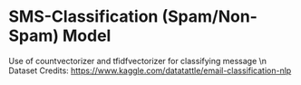 # SMS-Classification (Spam/Non-Spam) Model
Use of countvectorizer and tfidfvectorizer for classifying message \n
Dataset Credits: https://www.kaggle.com/datatattle/email-classification-nlp
